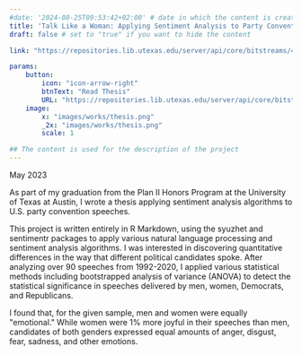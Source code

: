 ```yaml
---
#date: '2024-08-25T09:53:42+02:00' # date in which the content is created - defaults to "today"
title: 'Talk Like a Woman: Applying Sentiment Analysis to Party Convention Speeches'
draft: false # set to "true" if you want to hide the content 

link: "https://repositories.lib.utexas.edu/server/api/core/bitstreams/47b049e7-6c68-4871-9e6d-2abdff1c52b7/content" # optional URL to link the logo to

params:
    button:
        icon: "icon-arrow-right"
        btnText: "Read Thesis"
        URL: "https://repositories.lib.utexas.edu/server/api/core/bitstreams/47b049e7-6c68-4871-9e6d-2abdff1c52b7/content"
    image:
        x: "images/works/thesis.png"
        _2x: "images/works/thesis.png"
        scale: 1    

## The content is used for the description of the project
---
```


May 2023

As part of my graduation from the Plan II Honors Program at the University of Texas at Austin, I wrote a thesis applying sentiment analysis algorithms to U.S. party convention speeches. 

This project is written entirely in R Markdown, using the syuzhet and sentimentr packages to apply various natural language processing and sentiment analysis algorithms. I was interested in discovering quantitative differences in the way that different political candidates spoke. After analyzing over 90 speeches
from 1992-2020, I applied various statistical methods including bootstrapped analysis of variance (ANOVA) to detect the statistical significance in speeches delivered by men, women, Democrats, and Republicans.

I found that, for the given sample, men and women were equally "emotional." While women were 1% more joyful in their speeches than men, candidates of both genders expressed equal amounts of anger, disgust, fear, sadness, and other emotions. 